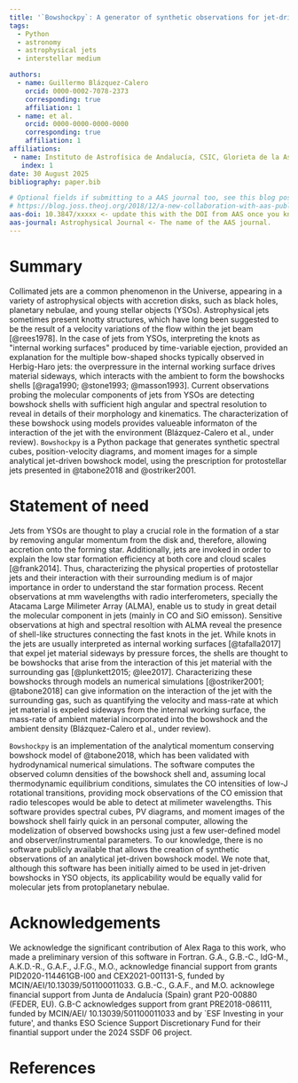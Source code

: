 ```yaml
---
title: '`Bowshockpy`: A generator of synthetic observations for jet-driven bowshocks'
tags:
  - Python
  - astronomy
  - astrophysical jets
  - interstellar medium

authors:
  - name: Guillermo Blázquez-Calero
    orcid: 0000-0002-7078-2373
    corresponding: true
    affiliation: 1 
  - name: et al. 
    orcid: 0000-0000-0000-0000
    corresponding: true
    affiliation: 1 
affiliations:
 - name: Instituto de Astrofísica de Andalucía, CSIC, Glorieta de la Astronomía s/n, E-18008 Granada, Spain
   index: 1
date: 30 August 2025
bibliography: paper.bib

# Optional fields if submitting to a AAS journal too, see this blog post:
# https://blog.joss.theoj.org/2018/12/a-new-collaboration-with-aas-publishing
aas-doi: 10.3847/xxxxx <- update this with the DOI from AAS once you know it.
aas-journal: Astrophysical Journal <- The name of the AAS journal.
---
```


<!--
Authors: Guillem Anglada, Mayra Osorio, Sylvie Cabrit (?), Benoit Tabone (?), Ruben Fedriani (?), Alejandro López-Vazquez (?), Itziar de Gregorio, Jose Francisco Gomez, Gary Fuller, Noah Otten, Josep Maria, Rodrigo, Florin (?), Pablo (?), Oier (?)
-->

# Summary
<!--
# Introduction
# Background
-->
<!--
Possibility 1:

Ejections in star formation. Ejection mechanisim is unkown. Molecular jets. X-wind vs bowshock. Bowshock faint. Properties of the interaction can be obtain.

Possibility 2:

Collimated jets in star formation. Optical/IR are low resolution. Molecular component in radio: high resolution, enabling comparison with models. Apart from the molecular jets, bowshock wings as nested shells are being observed with radio interferometers.
-->

Collimated jets are a common phenomenon in the Universe, appearing in a variety of astrophysical objects with accretion disks, such as black holes, planetary nebulae, and young stellar objects (YSOs). Astrophysical jets sometimes present knotty structures, which have long been suggested to be the result of a velocity variations of the flow within the jet beam [@rees1978]. In the case of jets from YSOs, interpreting the knots as "internal working surfaces" produced by time-variable ejection, provided an explanation for the multiple bow-shaped shocks typically observed in Herbig-Haro jets: the overpressure in the internal working surface drives material sideways, which interacts with the ambient to form the bowshocks shells [@raga1990; @stone1993; @masson1993]. Current observations probing the molecular components of jets <!-- with radio interferometers as the Atacama Large Milimmeter Telescope, are probing the molecular component of jets--> from YSOs are detecting bowshock shells with sufficient high angular and spectral resolution to reveal in details of their morphology and kinematics. The characterization of these bowshock using models provides valueable informaton of the interaction of the jet with the environment (Blázquez-Calero et al., under review). `Bowshockpy` is a Python package that generates synthetic spectral cubes, position-velocity diagrams, and moment images for a simple analytical jet-driven bowshock model, using the prescription for protostellar jets presented in @tabone2018 and @ostriker2001.

<!--
TODO: Is the program generalizable for other CO rotational transition apart from CO(3-2)
-->

<!--
Along with observer parameters as the inclination angle, the projected morphology and kinematics are obtained. The surface density is computed, as well as the intensity .
-->

# Statement of need
<!--
time-dependent ejections 
variations in the flow velocity/ ejection velocty within the jet beam
-->
<!--
In the case of YSO, Hypersonic, collimated protostelar mass loss appearas to be a ubiquitous aspect of the star formaton process.
The suggestion that the knotty structures in astro-
physical jets could be the result of a time-dependent
ejection was first made in the context of extragalac-
tic jets (see, e.g., Rees 1978; Wilson 1984; Roberts
1986). However, the theory of variable jets has
been mostly developed and applied in the context
of Herbig-Haro (HH) jets from young stars.
Raga et al. (1990) apparently first pointed out
in an explicit way that the structures observed in
HH jets could be easily modeled as “internal working
surfaces” produced by an ejection velocity variabil-
ity with a hypersonic amplitude (though the general
idea that HH knots are the result of a variability of
the ejection hovers around in the literature of the late
1980’s)
--> 
<!--
the star formation process is accompanied with the ejection of matter in the form of highly supersonic jets [@frank2014].

Jets from YSOs are thought to play an important role in the formation of a star by removing angular momentum from disk and, therefore, allowing accretion onto the central young star.
-->

<!-- say that YSO jets are supersonic and radiative?-->

<!--
Jets from YSOs play an important role in the formation of a star by removing angular momentum from disk and, therefore, allowing accretion onto the central young star[@frank2014]. However, the launching mechanism of jets is still debated, since resolving the launching zone (<1 au) is still not possible with the available instrumentation. 


Thus, indirect ways of constraining the ejection mechanism are needed. One way to constrain the launching properties is the characterization of the jets properties through its interaction with the surrounding gas, which can give insight into the mass-loss rate.

The interaction of jet internal working surface with the surrounding medium can give as insight of the mass-loss rate. Thus, the characterization of jets through its interaction with the environment is very important. 
-->

Jets from YSOs are <!-- not a mere by-product of the star formation process, but are--> thought to play a crucial role in the formation of a star by removing angular momentum from the disk and, therefore, allowing accretion onto the forming star. Additionally, jets are invoked in order to explain the low star formation efficiency at both core and cloud scales [@frank2014]. Thus, characterizing the physical properties of protostellar jets and their interaction with their surrounding medium is of major importance in order to understand the star formation process.  <!-- There are, however, some important unkowns; e.g., the launching mechanism of jets is still debated (resolving the launching zone, <1 au, is still not possible with the available instrumentation),  and the jet has been sometimes interpreted to be densest axial part of a radially extended wind [@wang2019] instead of being a truly narrow jet [@tafalla2017].  --> Recent observations at mm wavelengths with radio interferometers, specially the Atacama Large Milimeter Array (ALMA), enable us to study in great detail the molecular component in jets (mainly in CO and SiO emisson). <!--which can shed light to these unkonws--><!--, nearest to the YSO ($\lesssim 5000$ au), and characterize these knots. At these scales,--> Sensitive observations at high and spectral resoltion with ALMA reveal the presence of shell-like structures connecting the fast knots in the jet. While knots in the jets are usually interpreted as internal working surfaces [@tafalla2017] that expel jet material sideways by pressure forces, the shells are thought to be bowshocks that arise from the interaction of this jet material with the surrounding gas [@plunkett2015; @lee2017]. Characterizing these bowshocks through models an numerical simulations [@ostriker2001; @tabone2018] can give information on the interaction of the jet with the surrounding gas, such as quantifying the velocity and mass-rate at which jet material is expeled sideways from the internal working surface, the mass-rate of ambient material incorporated into the bowshock and the ambient density (Blázquez-Calero et al., under review). <!--, and constrain the launching mechanisms.--> <!-- provide valueable information of the jet properties, its surrounding ambient and their interaction.-->  

<!-- 
`Bowshockpy` is a Python package that generates synthetic spectral cubes, PV diagrams, and moment images for a simple analytical jet-driven bowshock model, using the prescription presented in @tabone2018 for protostellar jets. The code is an implementation of @tabone2018 prescription for a protostellar jet propagating in a surrounding disk wind.  In this framework, velocity variations within the jet beam induces the formation of internal working surfaces, from which the jet material is ejected sideways. These jet material interacts with the surrounding medium, forming a momentum conserving bowshock shell of well mixed ambient and jet material. `Bowshockpy` computes the morphology, kinematics, and surface density of the bowshock shell using a few user-defined model parameters. Then, assuming some user-defined observer and instrumental properties, this software simulates the observed column densities and, under local thermodynamic equilibrium conditions, computes the CO intensities of low-J rotational transitions, providing mock observations of the CO emission that mm radio telescopes are able to detect.
--> 

<!--
, providing an explanation of the multiple bow shock structures observed in some jets from YSOs.

Momentum conserving bowshock models are found in literature [@ostriker2001; @tabone2018]. Nonetheless, it has not been until recently that, by the advent of mm radio interferometers as ALMA, we obtained observations with enough angular and spectral resolution, sensitive enough to detect and model bowshocks (Blázquez-Calero et al., under rev.), mainly within the <5000 au. When compared to observations, the characterization of bowshocks can give information on the interaction with the ambient medium / entrainment process / and can even elucidate the launching mechanism (tafalla vs wang). 

-->

<!--
Jets from YSOs play a key role in the formation of a star by removing angular momentum from the star/disk system, however its launching mechanism is still debated. Resolving the launching zone (<1 au) is still not possible with the available instrumentation, so indirect ways are needed. 

 Bowshock shells are 
-->

`Bowshockpy` is an implementation of the analytical momentum conserving bowshock model of @tabone2018, which has been validated with hydrodynamical numerical simulations. The software computes the observed column densities of the bowshock shell and, assuming local thermodynamic equilibrium conditions, simulates the CO intensities of low-J rotational transitions, providing mock observations of the CO emission that radio telescopes would be able to detect at milimeter wavelengths. This software provides spectral cubes, PV diagrams, and moment images of the bowshock shell fairly quick in an personal computer, allowing the modelization of observed bowshocks using just a few user-defined model and observer/instrumental parameters. <!--, and its applicability is two-fold. First, enables the modelization of observed bowshocks using a just few user-defined model and observer/instrumental parameters.  Second, it can be used as a first approach for tailored computational expensive numerical magneto-hydrodynamical simuations. --> To our knowledge, there is no software publicly available that allows the creation of synthetic observations of an analytical jet-driven bowshock model. We note that, although this software has been initially aimed to be used in jet-driven bowshocks in YSO objects, its applicability would be equally valid for molecular jets from protoplanetary nebulae.

<!--
Analytical model that is computed quickly. Visualize and quickly compare with observations. This software is of scientific important since it enables to characterize the interaction between jets and environment. Also, guess parameters for time consuming MHD simulations.

. Moreover, the modelization of
bowshocks could potentially distinguiwish between ejection mechanisms
(tafalla2017, wang2019).

and create synthetic observations. 
-->

<!--
# Description

We summarize here the key principles and characteristics of the analytic, momentum-conserving bowshock model presented in Ref. @tabone2018, which we use as a basis for comparison with our data. Originally developed to describe the leading bowshock at the jet head[@masson1993; @ostriker2001], this model was recently extended by @tabone2018 to describe bowshocks formed by internal working surfaces (IWS) within a jet propagating into a slower-moving ambient medium.

In the framework of momentum conserving bowshock, velocity variations within a highly supersonic jet induces the formation of a two-shock structure called internal working surface [@raga1990]. Then, the overpressured shocked jet material is driven sideways, interacting with slower surrounding material, forming a curved bowshock. By modeling the bowshock as a stationary, thin shell of well-mixed material, its shape and velocity field can be derived self-consistently from the conservation of mass and momentum.


Summary: Few parameters that define the bowshock, we obtain the CO spectral
cube, pv's, and moments.

- Explain the bowshock model. Foundations (references). Morphology and
  kinematics given in Ostriker and Tabone. Parameters that define a bowshock. 
- Surface density (ref of your paper?)
- Mass in each pixel. CIC interpolation
- Once we have the mass in each cell of the spectral cube through equation, we can calculate the intensity of the line of interest, assuming the excitation properties and performing the radiative transfer. In this thesis, we are interested in the CO emission from a bowshock model, assuming LTE conditions and perform for the radiative transfer (eqs from ). In order to compare it with radio observations, we convolved the model images with the synthetized beam of the observations.
- Outputs: Cube, pv's and moments, but also important parameters such as mdot0,
  mdotamb, and the ambient density.
-->

<!--
that results from the mass and $(x^*,r)$-momentum conservation equations:
\begin{eqnarray}
	{\dot m} & = & {\dot m}_0+\pi r_b^2 \rho_{\rm amb}(v_{\rm jet}-v_{\rm amb})=2\pi r_b \sigma v_t\,, \label{eq:mcon} \\ 
	{\dot \Pi}_{x^*} & = & \pi r_b^2\rho_{\rm amb}(v_{\rm jet}-v_{\rm amb})^2={\dot m} v_{x^*}\,, \label{eq:xcon} \\
  {\dot \Pi}_r & = & {\dot m_0}v_0={\dot m}v_r\,,
  \label{eq:rcon}
\end{eqnarray}
where ${\dot m}$, ${\dot \Pi}_{x^*}$ and ${\dot \Pi}_r$ are the mass, $x^*$-momentum and $r$-momentum rates flowing along the thin shell up to a given value of $x^*$, and $v_t$, $v_{x^*}$ and $v_r$ are the components of the velocity of the well mixed material within the shell along the shell surface, and along the $x^*$- and $r$-axes, respectively. Finally, $\sigma$ (see the last term of \autoref{eq:mcon} is the surface density of the thin shell.

\begin{eqnarray}
	v_{x^*} & = &\frac{\pi r_b^2\rho_{\rm amb}(v_{\rm jet}-v_{\rm amb})^2}{\dot m_0+\pi\rho_{\rm amb}(v_{\rm jet}-v_{\rm amb})r_b^2}\,, \label{vx} \\ 
	v_r & = & \frac{{\dot m}_0v_0}{\dot m_0+\pi\rho_{\rm amb}(v_{\rm jet}-v_{\rm amb})r_b^2}\,.
  \label{vr}
\end{eqnarray}
integrated to obtain the shape of the bowshock wings:
\begin{equation}
	r_b(x^*)=\left(L_0^2\, x^*\right)^{1/3},
  \label{rb}
\end{equation}
with
\begin{equation}
	L_0\equiv \sqrt{\frac{3{\dot m}_0 v_0}{\pi\rho_{\rm amb}(v_{\rm jet}-v_{\rm amb})^2}}\,.
  \label{l0}
\end{equation}

Finally, we consider that the velocity along the thin shell can be written as $v_t=v_{x^*}\cos\alpha+v_r\sin\alpha$, and use equations (\ref{eq:mcon}) and (\ref{eq:vx})-(\ref{drb}) to calculate
the surface density of the shell as
\begin{equation}
	\sigma=\frac{1}{2}~\rho_{\rm amb}\cos\alpha\left(\gamma\tan\alpha + 1\right)^2 r_b\,,
	\label{sig}
\end{equation}
with


- The free parameters are...

- We provide a Documentation with examples of the code usage.

-->

<!--
# Figures

Figures can be included like this:

![Caption for example figure.\label{fig:example}](scheme_bowshockpy.pdf){ width=100% }

and referenced from text using \autoref{fig:example}.

Figure sizes can be customized by adding an optional second parameter:
![Caption for example figure.](figure.png){ width=20% }
-->

# Acknowledgements

We acknowledge the significant contribution of Alex Raga to this work, who made a preliminary version of this software in Fortran. G.A., G.B.-C., IdG-M., A.K.D.-R., G.A.F., J.F.G., M.O., acknowledge financial support from grants PID2020-114461GB-I00 and CEX2021-001131-S, funded by MCIN/AEI/10.13039/501100011033. G.B.-C., G.A.F., and M.O. acknowlege financial support from Junta de Andalucía (Spain) grant P20-00880 (FEDER, EU). G.B-C acknowledges support from grant PRE2018-086111, funded by MCIN/AEI/ 10.13039/501100011033 and by `ESF Investing in your future', and thanks ESO Science Support Discretionary Fund for their finantial support under the 2024 SSDF 06 project.  

# References
